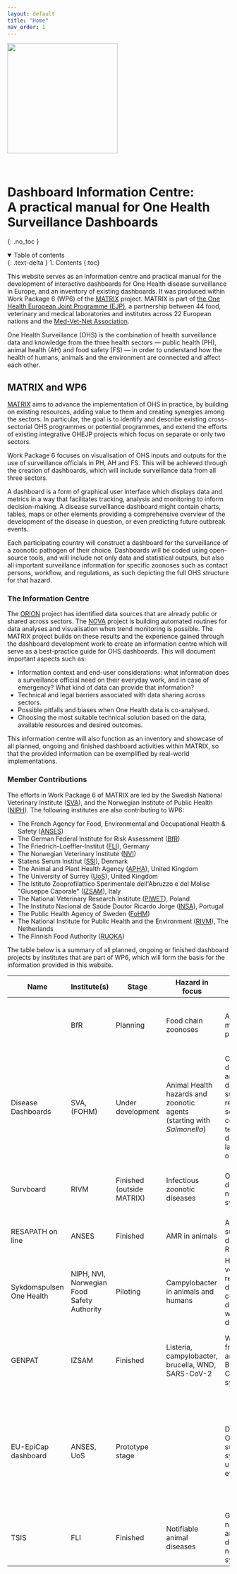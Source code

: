 ```yaml
---
layout: default
title: "Home"
nav_order: 1
---
```


<a href="https://onehealthejp.eu/" target="_blank"><img src="assets/ohejp_logo.png" width=250px></a>

<br>

# Dashboard Information Centre: <br> A practical manual for One Health Surveillance Dashboards
{: .no_toc }

<details open markdown="block">
  <summary>
    Table of contents
  </summary>
  {: .text-delta }
1. Contents
{:toc}
</details>
 
This website serves as an information centre and practical manual for the development of interactive dashboards for One Health disease surveillance in Europe, and an inventory of existing dashboards. It was produced within Work Package 6 (WP6) of the [MATRIX](https://onehealthejp.eu/jip-matrix/) project. MATRIX is part of [the One Health European Joint Programme (EJP)](https://onehealthejp.eu/), a partnership between 44 food, veterinary and medical laboratories and institutes across 22 European nations and the [Med-Vet-Net Association](https://www.mvnassociation.org/).

One Health Surveillance (OHS) is the combination of health surveillance data and knowledge from the three health sectors &mdash; public health (PH), animal health (AH) and food safety (FS) &mdash; in order to understand how the health of humans, animals and the environment are connected and affect each other.

## MATRIX and WP6

[MATRIX](https://onehealthejp.eu/jip-matrix/) aims to advance the implementation of OHS in practice, by building on existing resources, adding value to them and creating synergies among the sectors. In particular, the goal is to identify and describe existing cross-sectorial OHS programmes or potential programmes, and extend the efforts of existing integrative OHEJP projects which focus on separate or only two sectors.

Work Package 6 focuses on visualisation of OHS inputs and outputs for the use of surveillance officials in PH, AH and FS. This will be achieved through the creation of dashboards, which will include surveillance data from all three sectors.

A dashboard is a form of graphical user interface which displays data and metrics in a way that facilitates tracking, analysis and monitoring to inform decision-making. A disease surveillance dashboard might contain charts, tables, maps or other elements providing a comprehensive overview of the development of the disease in question, or even predicting future outbreak events.

Each participating country will construct a dashboard for the surveillance of a zoonotic pathogen of their choice. Dashboards will be coded using open-source tools, and will include not only data and statistical outputs, but also all important surveillance information for specific zoonoses such as contact persons, workflow, and regulations, as such depicting the full OHS structure for that hazard.

### The Information Centre

The [ORION](https://onehealthejp.eu/jip-orion/) project has identified data sources that are already public or shared across sectors. The [NOVA](https://onehealthejp.eu/jrp-nova/) project is building automated routines for data analyses and visualisation when trend monitoring is possible. The MATRIX project builds on these results and the experience gained through the dashboard development work to create an information centre which will serve as a best-practice guide for OHS dashboards. This will document important aspects such as:

* Information context and end-user considerations: what information does a surveillance official need on their everyday work, and in case of emergency? What kind of data can provide that information?
* Technical and legal barriers associated with data sharing across sectors.
* Possible pitfalls and biases when One Health data is co-analysed.
* Choosing the most suitable technical solution based on the data, available resources and desired outcomes.

This information centre will also function as an inventory and showcase of all planned, ongoing and finished dashboard activities within MATRIX, so that the provided information can be exemplified by real-world implementations.

### Member Contributions

The efforts in Work Package 6 of MATRIX are led by the Swedish National Veterinary Institute ([SVA](https://www.sva.se/en/)), and the Norwegian Institute of Public Health ([NIPH](https://www.fhi.no/en/)). The following institutes are also contributing to WP6:

* The French Agency for Food, Environmental and Occupational Health & Safety ([ANSES](https://www.anses.fr/en))
* The German Federal Institute for Risk Assessment ([BfR](https://www.bfr.bund.de/en/home.html))
* The Friedrich-Loeffler-Institut ([FLI](https://www.fli.de/en/startpage/)), Germany
* The Norwegian Veterinary Institute ([NVI](https://www.vetinst.no/en))
* Statens Serum Institut ([SSI](https://en.ssi.dk/)), Denmark
* The Animal and Plant Health Agency ([APHA](https://www.gov.uk/government/organisations/animal-and-plant-health-agency)), United Kingdom
* The University of Surrey ([UoS](https://www.surrey.ac.uk/)), United Kingdom
* The Istituto Zooprofilattico Sperimentale dell'Abruzzo e del Molise "Giuseppe Caporale" ([IZSAM](https://www.izs.it/IZS/Engine/RAServePG.php)), Italy
* The National Veterinary Research Institute ([PIWET](http://www.piwet.pulawy.pl/)), Poland
* The Instituto Nacional de Saúde Doutor Ricardo Jorge ([INSA](http://www.insa.min-saude.pt/)), Portugal
* The Public Health Agency of Sweden ([FoHM](https://www.folkhalsomyndigheten.se/the-public-health-agency-of-sweden/))
* The National Institute for Public Health and the Environment ([RIVM](https://www.rivm.nl/en)), The Netherlands
* The Finnish Food Authority ([RUOKA](https://www.ruokavirasto.fi/en/))


The table below is a summary of all planned, ongoing or finished dashboard projects by institutes that are part of WP6, which will form the basis for the information provided in this website.

| Name                | Institute(s) | Stage                     | Hazard in focus                                         | Input                                                   | Output                                                                                                                                          | Target audience(s)                                                                              | Technology/platform                                                                           | URL                                                                                  |
| ------------------- | ------------ | ------------------------- | ------------------------------------------------------- | ------------------------------------------------------- | ----------------------------------------------------------------------------------------------------------------------------------------------- | ----------------------------------------------------------------------------------------------- | --------------------------------------------------------------------------------------------- | ------------------------------------------------------------------------------------ |
|                     | BfR          | Planning                  | Food chain zoonoses                                     | Annual monitoring programme                             | Interactive platform, downloadable data                                                                                                         | Scientists, health professionals, decision makers, public                                       | Maybe R (not yet decided)                                                                     |                                                                                      |
|Disease Dashboards | SVA, (FOHM)    | Under development                  | Animal Health hazards and zoonotic agents (starting with *Salmonella*)   | Curated data from annual disease surveillance, results from screenings, continuous test result data from lab, expert opinions  | Disease-specific surveillance summary dashboards                                                                                                | Health & surveillance professionals, public                                                                    | R, R Shiny, HTML, JavaScript                                                                           |                                                                                      |
| Survboard           | RIVM         | Finished (outside MATRIX) | Infectious zoonotic diseases                            | Online disease notification system                      | Dashboard with summaries per agent - figures and table                                                                                          | Internal RIVM + selected experts                                                                | R Shiny                                                                                       |                                                                                      |
| RESAPATH on line    | ANSES        | Finished                  | AMR in animals                                          | Annual surveillance data from RESAPATH                  | Public interactive dashboard                                                                                                                    | Veterinarians, laboratories, public                                                             | MySQL, R, R Shiny                                                                             | [https://shiny-public.anses.fr/resapath2/](https://shiny-public.anses.fr/resapath2/) |
|Sykdomspulsen One Health | NIPH, NVI, Norwegian Food Safety Authority    | Piloting         | Campylobacter in animals and humans | Human and vet lab results, diagnosis codes from doctors, weather data | Dashboard of diagnostic results and statistics                                                                                                  | People working with surveillance in PH and AH, possibly FS authority                            | R, Apache, R Shiny                                                                            |                                                                                      |
| GENPAT              | IZSAM        | Finished                  | Listeria, campylobacter, brucella, WND, SARS-CoV-2      | WGS data from NRLs and NRCs. Based on COHESIVE system   | Dashboard combining WGS data, metadata and GIS data                                                                                             | Official control authorities, health and sruveillance professionals                             | CMDBuild (data), nextflow (calculations), OpenStreetMap + grapetree + phylocanvas (dashboard) |                                                                                      |
| EU-EpiCap dashboard | ANSES, UoS   | Prototype stage           |                                                         | Data on a OH surveillance system under evaluation       | Evaluation of OH surveillance capacities, visualisation of these assessments, mapping of actors and interactions in the OH surveillance network | Those involved in evaluating OH surveillance systems in member states; PH, AH and FS institutes | R Shiny with integrated HTML and JS widgets                                                   |                                                                                      |
| TSIS                | FLI          | Finished                  | Notifiable animal diseases                              | German national animal disease notification system      | Tabulated data and a map                                                                                                                        | Anyone                                                                                          |                                                                                               | [https://tsis.fli.de/Default.aspx](https://tsis.fli.de/Default.aspx)                 |
